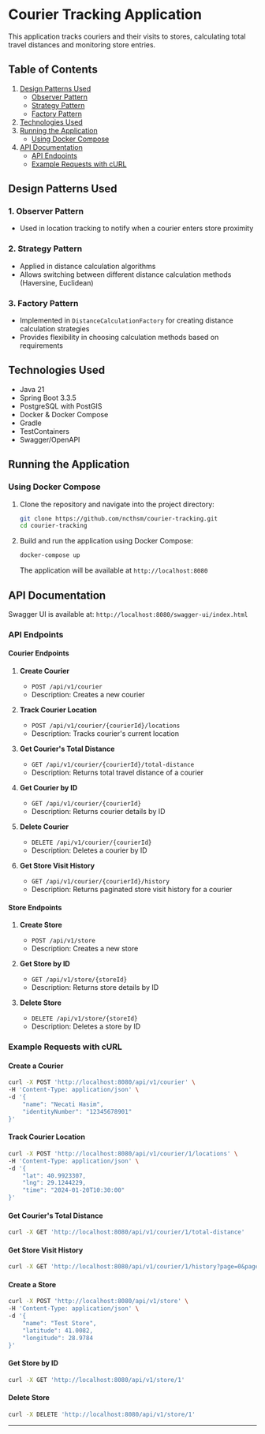 # Courier Tracking Application

This application tracks couriers and their visits to stores, calculating total travel distances and monitoring store entries.

## Table of Contents
1. [Design Patterns Used](#design-patterns-used)
   - [Observer Pattern](#1-observer-pattern)
   - [Strategy Pattern](#2-strategy-pattern)
   - [Factory Pattern](#3-factory-pattern)
2. [Technologies Used](#technologies-used)
3. [Running the Application](#running-the-application)
   - [Using Docker Compose](#using-docker-compose)
4. [API Documentation](#api-documentation)
   - [API Endpoints](#api-endpoints)
   - [Example Requests with cURL](#example-requests-with-curl)

## Design Patterns Used

### 1. Observer Pattern
- Used in location tracking to notify when a courier enters store proximity

### 2. Strategy Pattern
- Applied in distance calculation algorithms
- Allows switching between different distance calculation methods (Haversine, Euclidean)

### 3. Factory Pattern
- Implemented in `DistanceCalculationFactory` for creating distance calculation strategies
- Provides flexibility in choosing calculation methods based on requirements

## Technologies Used

- Java 21
- Spring Boot 3.3.5
- PostgreSQL with PostGIS
- Docker & Docker Compose
- Gradle
- TestContainers
- Swagger/OpenAPI

## Running the Application

### Using Docker Compose

1. Clone the repository and navigate into the project directory:
   ```bash
   git clone https://github.com/ncthsm/courier-tracking.git
   cd courier-tracking
   ```

2. Build and run the application using Docker Compose:
   ```bash
   docker-compose up
   ```

   The application will be available at `http://localhost:8080`

## API Documentation

Swagger UI is available at: `http://localhost:8080/swagger-ui/index.html`

### API Endpoints

#### Courier Endpoints
1. **Create Courier**
   - `POST /api/v1/courier`
   - Description: Creates a new courier

2. **Track Courier Location**
   - `POST /api/v1/courier/{courierId}/locations`
   - Description: Tracks courier's current location

3. **Get Courier's Total Distance**
   - `GET /api/v1/courier/{courierId}/total-distance`
   - Description: Returns total travel distance of a courier

4. **Get Courier by ID**
   - `GET /api/v1/courier/{courierId}`
   - Description: Returns courier details by ID

5. **Delete Courier**
   - `DELETE /api/v1/courier/{courierId}`
   - Description: Deletes a courier by ID

6. **Get Store Visit History**
   - `GET /api/v1/courier/{courierId}/history`
   - Description: Returns paginated store visit history for a courier

#### Store Endpoints
1. **Create Store**
   - `POST /api/v1/store`
   - Description: Creates a new store

2. **Get Store by ID**
   - `GET /api/v1/store/{storeId}`
   - Description: Returns store details by ID

3. **Delete Store**
   - `DELETE /api/v1/store/{storeId}`
   - Description: Deletes a store by ID

### Example Requests with cURL

#### Create a Courier
```bash
curl -X POST 'http://localhost:8080/api/v1/courier' \
-H 'Content-Type: application/json' \
-d '{
    "name": "Necati Hasim",
    "identityNumber": "12345678901"
}'
```

#### Track Courier Location
```bash
curl -X POST 'http://localhost:8080/api/v1/courier/1/locations' \
-H 'Content-Type: application/json' \
-d '{
    "lat": 40.9923307,
    "lng": 29.1244229,
    "time": "2024-01-20T10:30:00"
}'
```

#### Get Courier's Total Distance
```bash
curl -X GET 'http://localhost:8080/api/v1/courier/1/total-distance'
```

#### Get Store Visit History
```bash
curl -X GET 'http://localhost:8080/api/v1/courier/1/history?page=0&pageSize=10'
```

#### Create a Store
```bash
curl -X POST 'http://localhost:8080/api/v1/store' \
-H 'Content-Type: application/json' \
-d '{
    "name": "Test Store",
    "latitude": 41.0082,
    "longitude": 28.9784
}'
```

#### Get Store by ID
```bash
curl -X GET 'http://localhost:8080/api/v1/store/1'
```

#### Delete Store
```bash
curl -X DELETE 'http://localhost:8080/api/v1/store/1'
```

---